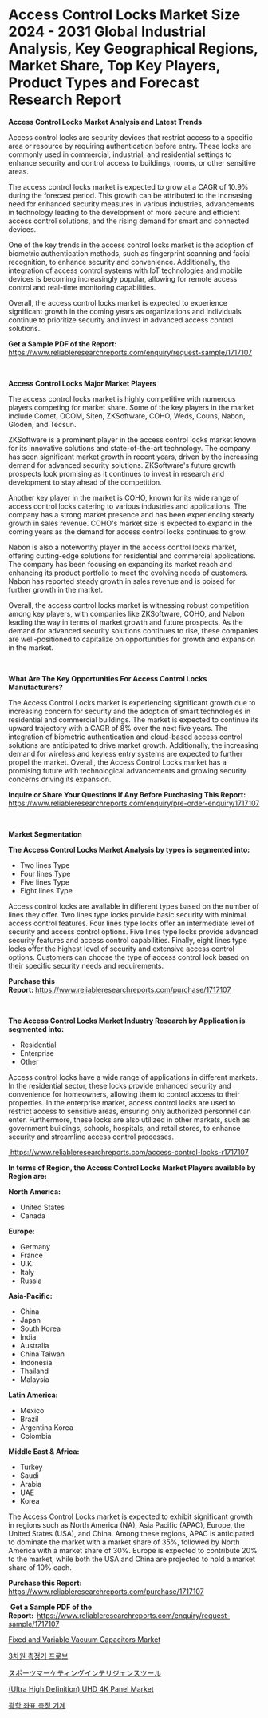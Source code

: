 <p><h1>Access Control Locks Market Size 2024 - 2031 Global Industrial Analysis, Key Geographical Regions, Market Share, Top Key Players, Product Types and Forecast Research Report</h1></p><p><strong>Access Control Locks Market Analysis and Latest Trends</strong></p>
<p><p>Access control locks are security devices that restrict access to a specific area or resource by requiring authentication before entry. These locks are commonly used in commercial, industrial, and residential settings to enhance security and control access to buildings, rooms, or other sensitive areas.</p><p>The access control locks market is expected to grow at a CAGR of 10.9% during the forecast period. This growth can be attributed to the increasing need for enhanced security measures in various industries, advancements in technology leading to the development of more secure and efficient access control solutions, and the rising demand for smart and connected devices.</p><p>One of the key trends in the access control locks market is the adoption of biometric authentication methods, such as fingerprint scanning and facial recognition, to enhance security and convenience. Additionally, the integration of access control systems with IoT technologies and mobile devices is becoming increasingly popular, allowing for remote access control and real-time monitoring capabilities.</p><p>Overall, the access control locks market is expected to experience significant growth in the coming years as organizations and individuals continue to prioritize security and invest in advanced access control solutions.</p></p>
<p><strong>Get a Sample PDF of the Report:&nbsp;</strong> <a href="https://www.reliableresearchreports.com/enquiry/request-sample/1717107">https://www.reliableresearchreports.com/enquiry/request-sample/1717107</a></p>
<p>&nbsp;</p>
<p><strong>Access Control Locks Major Market Players</strong></p>
<p><p>The access control locks market is highly competitive with numerous players competing for market share. Some of the key players in the market include Comet, OCOM, Siten, ZKSoftware, COHO, Weds, Couns, Nabon, Gloden, and Tecsun. </p><p>ZKSoftware is a prominent player in the access control locks market known for its innovative solutions and state-of-the-art technology. The company has seen significant market growth in recent years, driven by the increasing demand for advanced security solutions. ZKSoftware's future growth prospects look promising as it continues to invest in research and development to stay ahead of the competition.</p><p>Another key player in the market is COHO, known for its wide range of access control locks catering to various industries and applications. The company has a strong market presence and has been experiencing steady growth in sales revenue. COHO's market size is expected to expand in the coming years as the demand for access control locks continues to grow.</p><p>Nabon is also a noteworthy player in the access control locks market, offering cutting-edge solutions for residential and commercial applications. The company has been focusing on expanding its market reach and enhancing its product portfolio to meet the evolving needs of customers. Nabon has reported steady growth in sales revenue and is poised for further growth in the market.</p><p>Overall, the access control locks market is witnessing robust competition among key players, with companies like ZKSoftware, COHO, and Nabon leading the way in terms of market growth and future prospects. As the demand for advanced security solutions continues to rise, these companies are well-positioned to capitalize on opportunities for growth and expansion in the market.</p></p>
<p>&nbsp;</p>
<p><strong>What Are The Key Opportunities For Access Control Locks Manufacturers?</strong></p>
<p><p>The Access Control Locks market is experiencing significant growth due to increasing concern for security and the adoption of smart technologies in residential and commercial buildings. The market is expected to continue its upward trajectory with a CAGR of 8% over the next five years. The integration of biometric authentication and cloud-based access control solutions are anticipated to drive market growth. Additionally, the increasing demand for wireless and keyless entry systems are expected to further propel the market. Overall, the Access Control Locks market has a promising future with technological advancements and growing security concerns driving its expansion.</p></p>
<p><strong>Inquire or Share Your Questions If Any Before Purchasing This Report:</strong> <a href="https://www.reliableresearchreports.com/enquiry/pre-order-enquiry/1717107">https://www.reliableresearchreports.com/enquiry/pre-order-enquiry/1717107</a></p>
<p>&nbsp;</p>
<p><strong>Market Segmentation</strong></p>
<p><strong>The Access Control Locks Market Analysis by types is segmented into:</strong></p>
<p><ul><li>Two lines Type</li><li>Four lines Type</li><li>Five lines Type</li><li>Eight lines Type</li></ul></p>
<p><p>Access control locks are available in different types based on the number of lines they offer. Two lines type locks provide basic security with minimal access control features. Four lines type locks offer an intermediate level of security and access control options. Five lines type locks provide advanced security features and access control capabilities. Finally, eight lines type locks offer the highest level of security and extensive access control options. Customers can choose the type of access control lock based on their specific security needs and requirements.</p></p>
<p><strong>Purchase this Report:&nbsp;</strong><a href="https://www.reliableresearchreports.com/purchase/1717107">https://www.reliableresearchreports.com/purchase/1717107</a></p>
<p>&nbsp;</p>
<p><strong>The Access Control Locks Market Industry Research by Application is segmented into:</strong></p>
<p><ul><li>Residential</li><li>Enterprise</li><li>Other</li></ul></p>
<p><p>Access control locks have a wide range of applications in different markets. In the residential sector, these locks provide enhanced security and convenience for homeowners, allowing them to control access to their properties. In the enterprise market, access control locks are used to restrict access to sensitive areas, ensuring only authorized personnel can enter. Furthermore, these locks are also utilized in other markets, such as government buildings, schools, hospitals, and retail stores, to enhance security and streamline access control processes.</p></p>
<p><a href="https://www.reliableresearchreports.com/access-control-locks-r1717107">&nbsp;https://www.reliableresearchreports.com/access-control-locks-r1717107</a></p>
<p><strong>In terms of Region, the Access Control Locks Market Players available by Region are:</strong></p>
<p>
    <p> <strong> North America: </strong>
        <ul>
            <li>United States</li>
            <li>Canada</li>
        </ul>
        </p> 
    <p> <strong> Europe: </strong>
        <ul>
            <li>Germany</li>
            <li>France</li>
            <li>U.K.</li>
            <li>Italy</li>
            <li>Russia</li>
        </ul>
        </p> 
    <p> <strong> Asia-Pacific: </strong>
        <ul>
            <li>China</li>
            <li>Japan</li>
            <li>South Korea</li>
            <li>India</li>
            <li>Australia</li>
            <li>China Taiwan</li>
            <li>Indonesia</li>
            <li>Thailand</li>
            <li>Malaysia</li>
        </ul>
        </p> 
    <p> <strong> Latin America: </strong>
        <ul>
            <li>Mexico</li>
            <li>Brazil</li>
            <li>Argentina Korea</li>
            <li>Colombia</li>
        </ul>
        </p> 
    <p> <strong> Middle East & Africa: </strong>
        <ul>
            <li>Turkey</li>
            <li>Saudi</li>
            <li>Arabia</li>
            <li>UAE</li>
            <li>Korea</li>
        </ul>
    </p>
    </p>
<p><p>The Access Control Locks market is expected to exhibit significant growth in regions such as North America (NA), Asia Pacific (APAC), Europe, the United States (USA), and China. Among these regions, APAC is anticipated to dominate the market with a market share of 35%, followed by North America with a market share of 30%. Europe is expected to contribute 20% to the market, while both the USA and China are projected to hold a market share of 10% each.</p></p>
<p><strong>Purchase this Report: </strong><a href="https://www.reliableresearchreports.com/purchase/1717107">https://www.reliableresearchreports.com/purchase/1717107</a></p>
<p>&nbsp;<strong>Get a Sample PDF of the Report:&nbsp;&nbsp;</strong><a href="https://www.reliableresearchreports.com/enquiry/request-sample/1717107">https://www.reliableresearchreports.com/enquiry/request-sample/1717107</a></p>
<p><strong></strong></p>
<p><p><a href="https://github.com/Valeridd446677/Market-Research-Report-List-1/blob/main/fixed-and-variable-vacuum-capacitors-market.md">Fixed and Variable Vacuum Capacitors Market</a></p><p><a href="https://github.com/royErdmtyan906778/Market-Research-Report-List-2/blob/main/2350534101731.md">3차원 측정기 프로브</a></p><p><a href="https://github.com/zoetazuur/Market-Research-Report-List-2/blob/main/1742014107496.md">スポーツマーケティングインテリジェンスツール</a></p><p><a href="https://issuu.com/reportprime-2/docs/ultra-high-definition-uhd-4k-panel-market-size-203">(Ultra High Definition) UHD 4K Panel Market</a></p><p><a href="https://github.com/Maeennan456456/Market-Research-Report-List-2/blob/main/2747222101730.md">광학 좌표 측정 기계</a></p></p>